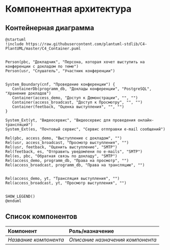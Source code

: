 # Компонентная архитектура
<!-- Состав и взаимосвязи компонентов системы между собой и внешними системами с указанием протоколов, ключевые технологии, используемые для реализации компонентов.
Диаграмма контейнеров C4 и текстовое описание. 
Подробнее: https://confluence.mts.ru/pages/viewpage.action?pageId=375783368
-->
## Контейнерная диаграмма

```plantuml
@startuml
!include https://raw.githubusercontent.com/plantuml-stdlib/C4-PlantUML/master/C4_Container.puml


Person(pbc, "Докладчик", "Персона, которая хочет выступить на конференции с докладом по теме")
Person(usr, "Слушатель", "Участник конференции")


System_Boundary(cnf, "Проведение конференции") {
   ContainerDb(programm_db, "Доклады конференции", "PostgreSQL", "Хранение докладов")
   Container(access_demo, "Доступ к Демонстрации", "", "")
   Container(access_broadcast, "Доступ к Просмотру", "", "")   
   Container(feetback, "Оценка выступления", "", "")    
}

System_Ext(yt, "Видеосервис", "Видеосервис для проведения онлайн-трансляций")
System_Ext(es, "Почтовый сервис", "Сервис отпправки e-mail сообщений")

Rel(pbc, access_demo, "Выступление с докладом", "")
Rel(usr, access_broadcast, "Просмотр выступления", "")
Rel(usr, feetback, "Оценить выступление", "SMTP")
Rel(feetback, es, "Отправить уведомлени по e-mails", "SMTP")
Rel(es, pbc, "Обратная связь по докладу", "SMTP")
Rel(access_demo, programm_db, "Права на просмотр", "")
Rel(access_broadcast, programm_db, "Права на трансляцию", "")


Rel(access_demo, yt, "Трансляция выступления", "")
Rel(access_broadcast, yt, "Просмотр выступления", "")


SHOW_LEGEND()
@enduml
```

## Список компонентов
| Компонент             | Роль/назначение                  |
|:----------------------|:---------------------------------|
| *Название компонента* | *Описание назначения компонента* |